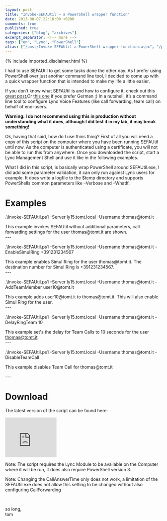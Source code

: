 ```yaml
---
layout: post
title: "Invoke-SEFAUtil – a PowerShell wrapper function"
date: 2013-08-07 22:18:00 +0200
comments: true
published: true
categories: ["blog", "archives"]
excerpt_separator: <!-- more -->
tags: ["en", "Lync", "PowerShell"]
alias: ["/post/Invoke-SEFAUtil-a-PowerShell-wrapper-function.aspx", "/post/invoke-sefautil-a-powershell-wrapper-function.aspx"]
---
```

<!-- more -->
{% include imported_disclaimer.html %}
<p>I had to use SEFAUtil to get some tasks done the other day. As I prefer using PowerShell over just another command line tool, I decided to come up with a quick wrapper function that is intended to make my life a little easier.</p>
<p>If you don&rsquo;t know what SEFAUtil is and how to configure it, check out this <a href="http://blogs.technet.com/b/jenstr/archive/2010/12/07/how-to-get-sefautil-running.aspx" target="_blank">great post.</a>Or <a href="http://www.msxfaq.de/lync/sefautil.htm" target="_blank">this one</a> if you prefer German ;) In a nutshell, it&rsquo;s a command line tool to configure Lync Voice Features (like call forwarding, team call) on behalf of end-users.</p>
<p><strong>Warning: I do not recommend using this in production without understanding what it does, although I did test it in my lab, it may break something!</strong></p>
<p>Ok, having that said, how do I use thins thing? First of all you will need a copy of this script on the computer where you have been running SEFAUtil until now. As the computer is authenticated using a certificate, you will not be able to run this from anywhere. Once you downloaded the script, start a Lync Management Shell and use it like in the following examples.</p>
<p>What I did in this script, is basically wrap PowerShell around SEFAUtil.exe, I did add some parameter validation, it can only run against Lync users for example. It does write a logfile to the $temp directory and supports PowerShells common parameters like &ndash;Verbose and &ndash;WhatIf.</p>
<h1>Examples</h1>
<p>.\Invoke-SEFAUtil.ps1 -Server ly15.tomt.local -Username thomas@tomt.it</p>
<p>This example invokes SEFAUtil without additional parameters, call forwarding settings for the user thomas@tomt.it are shown. <br />---</p>
<p>.\Invoke-SEFAUtil.ps1 -Server ly15.tomt.local -Username thomas@tomt.it -EnableSimulRing +391231234567</p>
<p>This example enables Simul Ring for the user thomas@tomt.it. The destination number for Simul Ring is +391231234567. <br />---</p>
<p>.\Invoke-SEFAUtil.ps1 -Server ly15.tomt.local -Username thomas@tomt.it -AddTeamMember user10@tomt.it</p>
<p>This example adds user10@tomt.it to thomas@tomt.it. This will also enable Simul Ring for the user. <br />---</p>
<p>.\Invoke-SEFAUtil.ps1 -Server ly15.tomt.local -Username thomas@tomt.it -DelayRingTeam 10</p>
<p>This example set's the delay for Team Calls to 10 seconds for the user <a href="mailto:thomas@tomt.it">thomas@tomt.it</a> <br />---</p>
<p>.\Invoke-SEFAUtil.ps1 -Server ly15.tomt.local -Username thomas@tomt.it -DisableTeamCall</p>
<p>This example disables Team Call for thomas@tomt.it</p>
<p>---</p>
<h1>Download</h1>
<p>The latest version of the script can be found here:</p>
<p><iframe src="https://skydrive.live.com/embed?cid=9BFCE0941114C6E8&amp;resid=9BFCE0941114C6E8%2113252&amp;authkey=ACsbIC9ezwzD9-w" frameborder="0" scrolling="no" width="165" height="128"></iframe></p>
<p>Note: The script requires the Lync Module to be available on the Computer where it will be run, it does also require PowerShell version 3.</p>
<p>Note: Changing the CallAnswerTime only does not work, a limitation of the SEFAUtil.exe does not allow this setting to be changed without also configuring CallForwarding</p>
<p>&nbsp;</p>
<p>so long, <br />tom</p>

